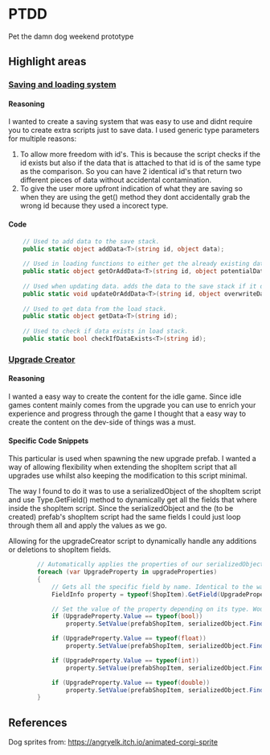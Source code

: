 # PTDD
Pet the damn dog weekend prototype


## Highlight areas
### [Saving and loading system](https://github.com/lukewhitingdev/PTDD/blob/main/Pet-the-damn-dog/Assets/SaveManager.cs)
#### Reasoning
I wanted to create a saving system that was easy to use and didnt require you to create extra scripts just to save data.
I used generic type parameters for multiple reasons:
  1. To allow more freedom with id's. This is because the script checks if the id exists but also if the data that is attached to that id is of the same type as the comparison. So      you can have 2 identical id's that return two different pieces of data without accidental contamination.
  2. To give the user more upfront indication of what they are saving so when they are using the get() method they dont accidentally grab the wrong id because they used a incorect      type.
#### Code
```C#
    // Used to add data to the save stack.
    public static object addData<T>(string id, object data);
    
    // Used in loading functions to either get the already existing data or add it to be saved if it doesnt exist.
    public static object getOrAddData<T>(string id, object potentialData);
    
    // Used when updating data. adds the data to the save stack if it doesnt already exist from the load stack.
    public static void updateOrAddData<T>(string id, object overwriteData);
    
    // Used to get data from the load stack.
    public static object getData<T>(string id);
    
    // Used to check if data exists in load stack.
    public static bool checkIfDataExists<T>(string id);
```

### [Upgrade Creator](https://github.com/lukewhitingdev/PTDD/blob/be838ff4bd87854077fa099455afdcdded71c581/Pet-the-damn-dog/Assets/UpgradeCreator.cs)
#### Reasoning
I wanted a easy way to create the content for the idle game. Since idle games content mainly comes from the upgrade you can use to enrich your experience and progress through the game I thought that a easy way to create the content on the dev-side of things was a must.


#### Specific Code Snippets

This particular is used when spawning the new upgrade prefab. I wanted a way of allowing flexibility when extending the shopItem script that all upgrades use whilst also keeping the modification to this script minimal.

The way I found to do it was to use a serializedObject of the shopItem script and use Type.GetField() method to dynamically get all the fields that where inside the shopItem script. Since the serializedObject and the (to be created) prefab's shopItem script had the same fields I could just loop through them all and apply the values as we go. 

Allowing for the upgradeCreator script to dynamically handle any additions or deletions to shopItem fields.
```C#
        // Automatically applies the properties of our serializedObject to our prefab component.
        foreach (var UpgradeProperty in upgradeProperties)
        {
            // Gets all the specific field by name. Identical to the way that you get the property in a serializedObject.
            FieldInfo property = typeof(ShopItem).GetField(UpgradeProperty.Key); 

            // Set the value of the property depending on its type. Would be nicer if serializedProperties could be casted but this works.
            if (UpgradeProperty.Value == typeof(bool))
                property.SetValue(prefabShopItem, serializedObject.FindProperty(UpgradeProperty.Key).boolValue);

            if (UpgradeProperty.Value == typeof(float))
                property.SetValue(prefabShopItem, serializedObject.FindProperty(UpgradeProperty.Key).floatValue);

            if (UpgradeProperty.Value == typeof(int))
                property.SetValue(prefabShopItem, serializedObject.FindProperty(UpgradeProperty.Key).intValue);

            if (UpgradeProperty.Value == typeof(double))
                property.SetValue(prefabShopItem, serializedObject.FindProperty(UpgradeProperty.Key).doubleValue);
        }
```

## References
Dog sprites from: https://angryelk.itch.io/animated-corgi-sprite
